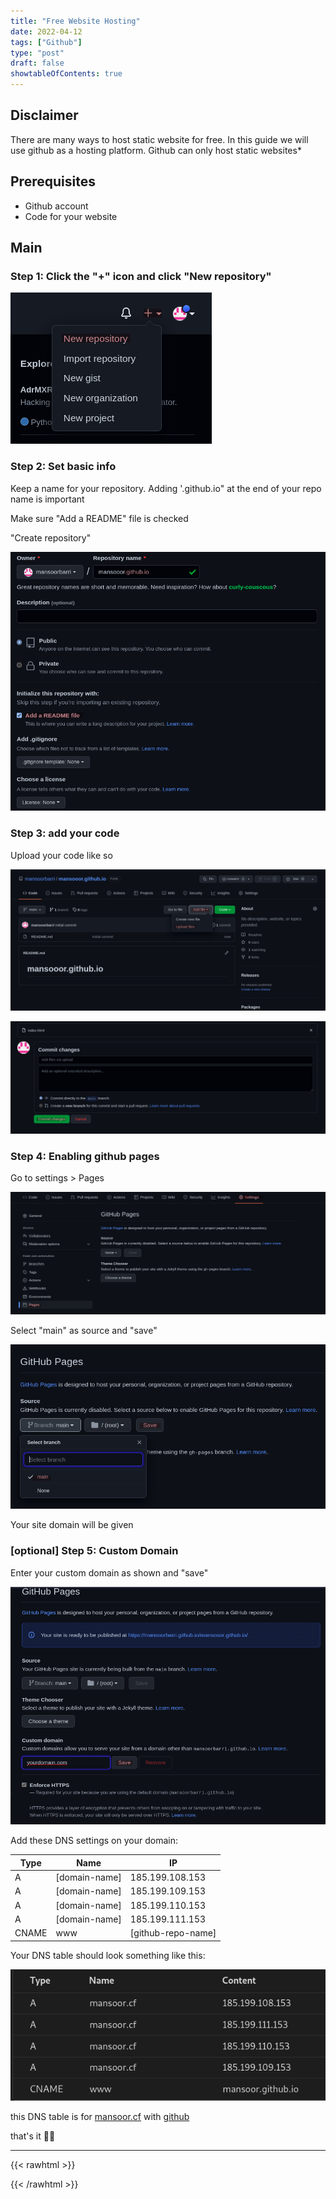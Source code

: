 ```yaml
---
title: "Free Website Hosting"
date: 2022-04-12
tags: ["Github"]
type: "post"
draft: false
showtableOfContents: true
---
```


## Disclaimer
There are many ways to host static website for free. In this guide we will use github as a hosting platform. Github can only host static websites*

## Prerequisites
* Github account
* Code for your website

## Main

### Step 1: Click the "+" icon and click "New repository"

![source](/images/how-to/hosting/2022.png)

### Step 2: Set basic info 

Keep a name for your repository. Adding '.github.io" at the end of your repo name is important

Make sure "Add a README" file is checked

"Create repository"

![source](/images/how-to/hosting/2022_1.png)

### Step 3: add your code

Upload your code like so

![source](/images/how-to/hosting/2022_2.png)

![source](/images/how-to/hosting/2022_3.png)

### Step 4: Enabling github pages

Go to settings > Pages

![source](/images/how-to/hosting/2022_4.png)

Select "main" as source and "save"

![source](/images/how-to/hosting/2022_5.png)

Your site domain will be given

### [optional] Step 5: Custom Domain

Enter your custom domain as shown and "save"

![source](/images/how-to/hosting/2022_6.png)

Add these DNS settings on your domain:

| Type	| Name      	| IP 	 		  	 |
|-------|---------------|--------------------|
| A 	| [domain-name] | 185.199.108.153	 |
| A  	| [domain-name] | 185.199.109.153	 |
| A 	| [domain-name] | 185.199.110.153	 |
| A 	| [domain-name] | 185.199.111.153	 |
| CNAME	| www			| [github-repo-name] |

Your DNS table should look something like this:

![source](/images/how-to/hosting/2022_7.png)

this DNS table is for [mansoor.cf](https://mansoor.cf) with [github](https://github.com/mansoorbarri/website)

that's it ✌🏽

-------------------------------------------------------------
{{< rawhtml >}} 
<script src="https://utteranc.es/client.js"
        repo="mansoorbarri/website"
        issue-term="title"
        theme="dark-blue"
        crossorigin="anonymous"
        async>
</script>
{{< /rawhtml >}}
